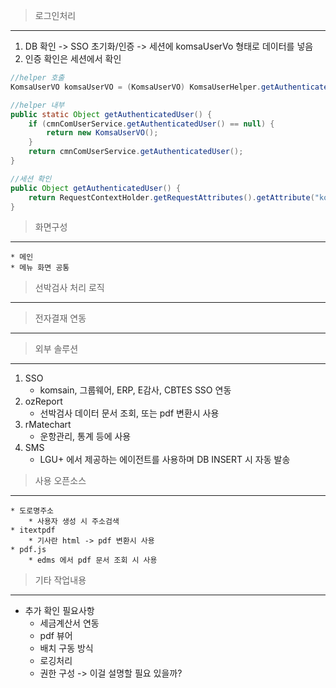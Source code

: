 >로그인처리
---
1. DB 확인 -> SSO 초기화/인증 -> 세션에 komsaUserVo 형태로 데이터를 넣음
2. 인증 확인은 세션에서 확인
```java
//helper 호출
KomsaUserVO komsaUserVO = (KomsaUserVO) KomsaUserHelper.getAuthenticatedUser();
```
```java
//helper 내부
public static Object getAuthenticatedUser() {
    if (cmnComUserService.getAuthenticatedUser() == null) {
        return new KomsaUserVO();
    }
    return cmnComUserService.getAuthenticatedUser();
}
```
```java
//세션 확인
public Object getAuthenticatedUser() {
    return RequestContextHolder.getRequestAttributes().getAttribute("komsaUserVO", RequestAttributes.SCOPE_SESSION);
}
```
>화면구성
---
    * 메인
    * 메뉴 화면 공통
>선박검사 처리 로직
---
>전자결재 연동
---
>외부 솔루션
---
1. SSO
    * komsain, 그룹웨어, ERP, E감사, CBTES SSO 연동
2. ozReport
    * 선박검사 데이터 문서 조회, 또는 pdf 변환시 사용
3. rMatechart
    * 운항관리, 통계 등에 사용
4. SMS
    * LGU+ 에서 제공하는 에이전트를 사용하며 DB INSERT 시 자동 발송
>사용 오픈소스
---
    * 도로명주소
        * 사용자 생성 시 주소검색
    * itextpdf
        * 기사란 html -> pdf 변환시 사용
    * pdf.js
        * edms 에서 pdf 문서 조회 시 사용
>기타 작업내용
-------
 * 추가 확인 필요사항
   * 세금계산서 연동
   * pdf 뷰어
   * 배치 구동 방식
   * 로깅처리
   * 권한 구성 -> 이걸 설명할 필요 있을까?